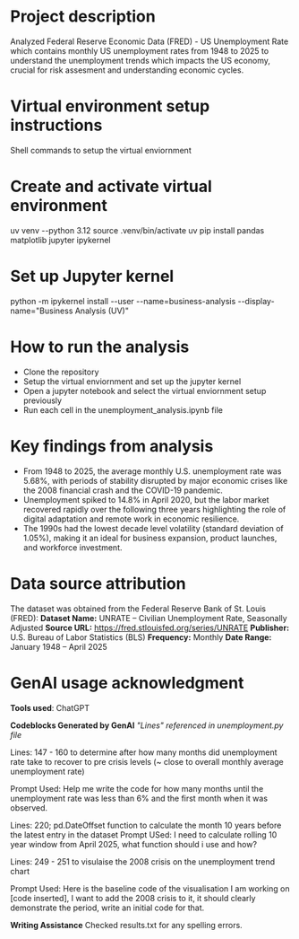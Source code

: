 # Project description 
Analyzed Federal Reserve Economic Data (FRED) - US Unemployment Rate which contains monthly US unemployment rates from 1948 to 2025 to understand the unemployment trends which impacts the US economy, crucial for risk assesment and understanding economic cycles.

# Virtual environment setup instructions

Shell commands to setup the virtual enviornment

 # Create and activate virtual environment
 uv venv --python 3.12
 source .venv/bin/activate
 uv pip install pandas matplotlib jupyter ipykernel

# Set up Jupyter kernel
 python -m ipykernel install --user --name=business-analysis --display-name="Business Analysis (UV)"

# How to run the analysis

- Clone the repository
- Setup the virtual enviornment and set up the jupyter kernel
- Open a jupyter notebook and select the virtual enviornment setup previously
- Run each cell in the unemployment_analysis.ipynb file

# Key findings from analysis

- From 1948 to 2025, the average monthly U.S. unemployment rate was 5.68%, with periods of stability disrupted by major economic crises like the 2008 financial crash and the COVID-19 pandemic.
- Unemployment spiked to 14.8% in April 2020, but the labor market recovered rapidly over the following three years highlighting the role of digital adaptation and remote work in economic resilience.
- The 1990s had the lowest decade level volatility (standard deviation of 1.05%), making it an ideal for business expansion, product launches, and workforce investment.

# Data source attribution

The dataset was obtained from the Federal Reserve Bank of St. Louis (FRED):
 **Dataset Name:** UNRATE – Civilian Unemployment Rate, Seasonally Adjusted
 **Source URL:** https://fred.stlouisfed.org/series/UNRATE
 **Publisher:** U.S. Bureau of Labor Statistics (BLS)
 **Frequency:** Monthly
 **Date Range:** January 1948 – April 2025

# GenAI usage acknowledgment
  **Tools used**: ChatGPT

  **Codeblocks Generated by GenAI**
  *"Lines" referenced in unemployment.py file*
  
  Lines: 147 - 160 to determine after how many months did unemployment rate take to recover to pre crisis levels (~ close to overall monthly 
  average unemployment rate)<br>
  
  Prompt Used: Help me write the code for how many months until the unemployment rate was less than 6% and the first month when it was 
  observed.

  Lines: 220; pd.DateOffset function to calculate the month 10 years before the latest entry in the dataset
  Prompt USed: I need to calculate rolling 10 year window from April 2025, what function should i use and how?

  Lines: 249 - 251 to visulaise the 2008 crisis on the unemployment trend chart
  
  Prompt Used: Here is the baseline code of the visualisation I am working on [code inserted], I want to add the 2008 crisis to it, it 
  should clearly demonstrate the period, write an initial code for that.

  **Writing Assistance**
  Checked results.txt for any spelling errors.







